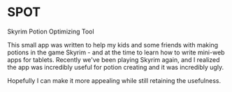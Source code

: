 SPOT
====

Skyrim Potion Optimizing Tool


This small app was written to help my kids and some friends with making 
potions in the game Skyrim - and at the time to learn how to write 
mini-web apps for tablets.  Recently we've been playing Skyrim again, 
and I realized the app was incredibly useful for potion creating and 
it was incredibly ugly.

Hopefully I can make it more appealing while still retaining the usefulness.

